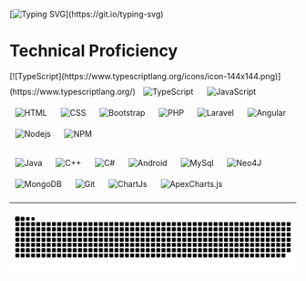 [![Typing SVG](https://readme-typing-svg.demolab.com?font=&pause=3000&color=10DD76&random=false&width=435&lines=%F0%9F%91%8B+Hi+There%2C+I'm+Josh+!)](https://git.io/typing-svg)
<h1>Technical Proficiency</h1>
<p >
  [![TypeScript](https://www.typescriptlang.org/icons/icon-144x144.png)](https://www.typescriptlang.org/)
  <img src="https://www.typescriptlang.org/icons/icon-144x144.png" width="30px" height="30px" style="margin:10px" alt="TypeScript">
  <img src="https://cdn-icons-png.flaticon.com/512/5968/5968292.png" width="30px" height="30px" style="margin:10px" alt="JavaScript">
  <img src="https://cdn-icons-png.flaticon.com/512/174/174854.png" width="30px" height="30px" style="margin:10px" alt="HTML">
  <img src="https://cdn-icons-png.flaticon.com/512/732/732190.png" width="30px" height="30px" style="margin:10px" alt="CSS">
  <img src="https://cdn-icons-png.flaticon.com/512/5968/5968672.png" width="30px" height="30px"  style="margin:10px" alt="Bootstrap">
  <img src="https://cdn-icons-png.flaticon.com/512/919/919830.png" width="30px" height="30px"  style="margin:10px" alt="PHP">
  <img src="https://laravel.com/img/logomark.min.svg" width="30px" height="30px" style="margin:10px" alt="Laravel">
  <img src="https://angular.io/assets/images/logos/angular/angular.svg" width="40px" height="40px"  style="margin:10px" alt="Angular">
  <img src="https://nodejs.org/static/images/favicons/favicon.png" width="30px" height="30px"  style="margin:10px" alt="Nodejs">
  <img src="https://static-production.npmjs.com/b0f1a8318363185cc2ea6a40ac23eeb2.png" width="30px" height="30px"  style="margin:10px" alt="NPM">
</p>
<p>
  <img src="https://cdn-icons-png.flaticon.com/512/5968/5968282.png" width="30px" height="30px"  style="margin:10px" alt="Java">
  <img src="https://cdn-icons-png.flaticon.com/512/6132/6132222.png" width="30px" height="30px"  style="margin:10px" alt="C++">
  <img src="https://cdn-icons-png.flaticon.com/512/6132/6132221.png" width="30px" height="30px"  style="margin:10px" alt="C#">
  <img src="https://cdn-icons-png.flaticon.com/128/11378/11378763.png" width="30px" height="30px"  style="margin:10px" alt="Android">
  <img src="https://cdn-icons-png.flaticon.com/512/15484/15484291.png" width="30px" height="30px"  style="margin:10px" alt="MySql">
  <img src="https://neo4j.com/favicon.ico" width="30px" height="30px"  style="margin:10px" alt="Neo4J">
  <img src="https://www.mongodb.com/docs/assets/favicon.ico" width="30px" height="30px"  style="margin:10px" alt="MongoDB">
  <img src="https://cdn-icons-png.flaticon.com/512/15466/15466163.png" width="30px" height="30px"  style="margin:10px" alt="Git">
  <img src="https://www.chartjs.org/docs/latest/favicon.ico" width="30px" height="30px"  style="margin:10px" alt="ChartJs">
  <img src="https://apexcharts.com/wp-content/themes/apexcharts/img/apexcharts-logo-white-trimmed.svg" width="30px" height="30px"  style="margin:10px" alt="ApexCharts.js">
</p>
<hr>
<picture>
  <source
    media="(prefers-color-scheme: dark)"
    srcset="https://raw.githubusercontent.com/platane/snk/output/github-contribution-grid-snake-dark.svg"
  />
  <source
    media="(prefers-color-scheme: light)"
    srcset="https://raw.githubusercontent.com/platane/snk/output/github-contribution-grid-snake.svg"
  />
  <img
    alt="github contribution grid snake animation"
    src="https://raw.githubusercontent.com/platane/snk/output/github-contribution-grid-snake.svg"
  />
</picture>



